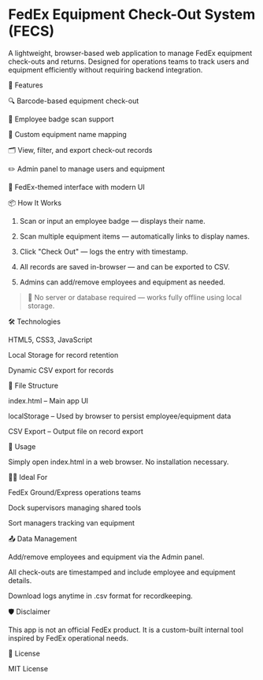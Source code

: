 # FedEx Equipment Check-Out System (FECS)

A lightweight, browser-based web application to manage FedEx equipment check-outs and returns. Designed for operations teams to track users and equipment efficiently without requiring backend integration.

🚀 Features

🔍 Barcode-based equipment check-out

🧑 Employee badge scan support

🧰 Custom equipment name mapping

🗂️ View, filter, and export check-out records

✏️ Admin panel to manage users and equipment

🎨 FedEx-themed interface with modern UI


📦 How It Works

1. Scan or input an employee badge — displays their name.


2. Scan multiple equipment items — automatically links to display names.


3. Click "Check Out" — logs the entry with timestamp.


4. All records are saved in-browser — and can be exported to CSV.


5. Admins can add/remove employees and equipment as needed.



> 📝 No server or database required — works fully offline using local storage.



🛠 Technologies

HTML5, CSS3, JavaScript

Local Storage for record retention

Dynamic CSV export for records


📁 File Structure

index.html – Main app UI

localStorage – Used by browser to persist employee/equipment data

CSV Export – Output file on record export


🧪 Usage

Simply open index.html in a web browser. No installation necessary.

🧑‍💼 Ideal For

FedEx Ground/Express operations teams

Dock supervisors managing shared tools

Sort managers tracking van equipment


📤 Data Management

Add/remove employees and equipment via the Admin panel.

All check-outs are timestamped and include employee and equipment details.

Download logs anytime in .csv format for recordkeeping.


🛡️ Disclaimer

This app is not an official FedEx product. It is a custom-built internal tool inspired by FedEx operational needs.

📄 License

MIT License
